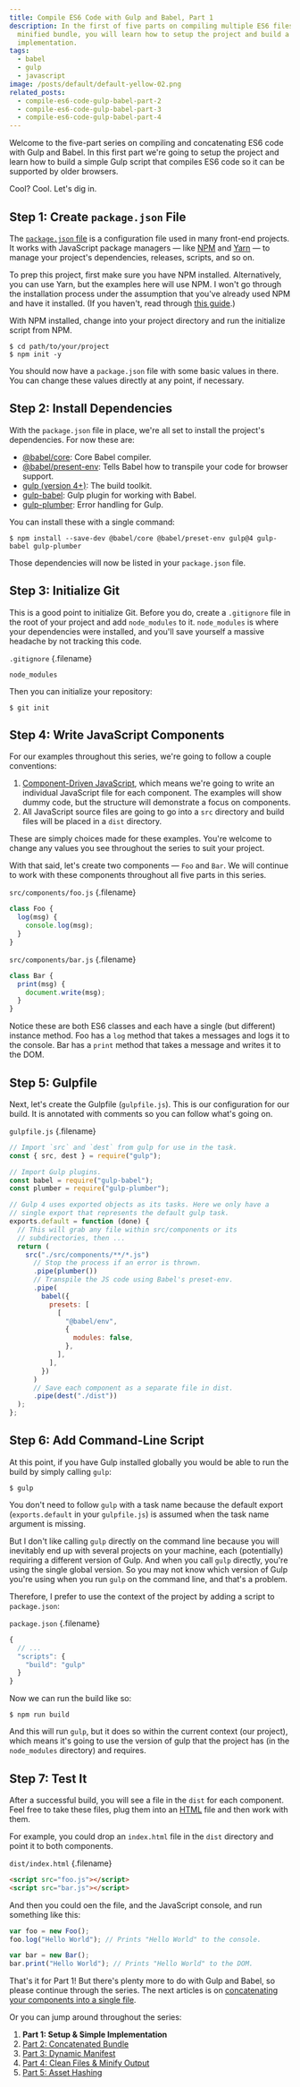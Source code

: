 ```yaml
---
title: Compile ES6 Code with Gulp and Babel, Part 1
description: In the first of five parts on compiling multiple ES6 files into a
  minified bundle, you will learn how to setup the project and build a simple
  implementation.
tags:
  - babel
  - gulp
  - javascript
image: /posts/default/default-yellow-02.png
related_posts:
  - compile-es6-code-gulp-babel-part-2
  - compile-es6-code-gulp-babel-part-3
  - compile-es6-code-gulp-babel-part-4
---
```


Welcome to the five-part series on compiling and concatenating ES6 code with Gulp and Babel. In this first part we're going to setup the project and learn how to build a simple Gulp script that compiles ES6 code so it can be supported by older browsers.

Cool? Cool. Let's dig in.

## Step 1: Create `package.json` File

The [`package.json` file](https://docs.npmjs.com/files/package.json) is a configuration file used in many front-end projects. It works with JavaScript package managers — like [NPM](/posts/wtf-is-npm) and [Yarn](https://yarnpkg.com/en/) — to manage your project's dependencies, releases, scripts, and so on.

To prep this project, first make sure you have NPM installed. Alternatively, you can use Yarn, but the examples here will use NPM. I won't go through the installation process under the assumption that you've already used NPM and have it installed. (If you haven't, read through [this guide](https://www.npmjs.com/get-npm).)

With NPM installed, change into your project directory and run the initialize script from NPM.

    $ cd path/to/your/project
    $ npm init -y

You should now have a `package.json` file with some basic values in there. You can change these values directly at any point, if necessary.

## Step 2: Install Dependencies

With the `package.json` file in place, we're all set to install the project's dependencies. For now these are:

- [@babel/core](https://www.npmjs.com/package/@babel/core): Core Babel compiler.
- [@babel/present-env](https://www.npmjs.com/package/@babel/preset-env): Tells Babel how to transpile your code for browser support.
- [gulp (version 4+)](https://www.npmjs.com/package/gulp): The build toolkit.
- [gulp-babel](https://www.npmjs.com/package/gulp-babel): Gulp plugin for working with Babel.
- [gulp-plumber](https://www.npmjs.com/package/gulp-plumber): Error handling for Gulp.

You can install these with a single command:

    $ npm install --save-dev @babel/core @babel/preset-env gulp@4 gulp-babel gulp-plumber

Those dependencies will now be listed in your `package.json` file.

## Step 3: Initialize Git

This is a good point to initialize Git. Before you do, create a `.gitignore` file in the root of your project and add `node_modules` to it. `node_modules` is where your dependencies were installed, and you'll save yourself a massive headache by not tracking this code.

`.gitignore` {.filename}

```shell
node_modules
```

Then you can initialize your repository:

    $ git init

## Step 4: Write JavaScript Components

For our examples throughout this series, we're going to follow a couple conventions:

1. [Component-Driven JavaScript](/posts/component-based-js-architecture/), which means we're going to write an individual JavaScript file for each component. The examples will show dummy code, but the structure will demonstrate a focus on components.
2. All JavaScript source files are going to go into a `src` directory and build files will be placed in a `dist` directory.

These are simply choices made for these examples. You're welcome to change any values you see throughout the series to suit your project.

With that said, let's create two components — `Foo` and `Bar`. We will continue to work with these components throughout all five parts in this series.

`src/components/foo.js` {.filename}

```js
class Foo {
  log(msg) {
    console.log(msg);
  }
}
```

`src/components/bar.js` {.filename}

```js
class Bar {
  print(msg) {
    document.write(msg);
  }
}
```

Notice these are both ES6 classes and each have a single (but different) instance method. Foo has a `log` method that takes a messages and logs it to the console. Bar has a `print` method that takes a message and writes it to the DOM.

## Step 5: Gulpfile

Next, let's create the Gulpfile (`gulpfile.js`). This is our configuration for our build. It is annotated with comments so you can follow what's going on.

`gulpfile.js` {.filename}

```js
// Import `src` and `dest` from gulp for use in the task.
const { src, dest } = require("gulp");

// Import Gulp plugins.
const babel = require("gulp-babel");
const plumber = require("gulp-plumber");

// Gulp 4 uses exported objects as its tasks. Here we only have a
// single export that represents the default gulp task.
exports.default = function (done) {
  // This will grab any file within src/components or its
  // subdirectories, then ...
  return (
    src("./src/components/**/*.js")
      // Stop the process if an error is thrown.
      .pipe(plumber())
      // Transpile the JS code using Babel's preset-env.
      .pipe(
        babel({
          presets: [
            [
              "@babel/env",
              {
                modules: false,
              },
            ],
          ],
        })
      )
      // Save each component as a separate file in dist.
      .pipe(dest("./dist"))
  );
};
```

## Step 6: Add Command-Line Script

At this point, if you have Gulp installed globally you would be able to run the build by simply calling `gulp`:

    $ gulp

You don't need to follow `gulp` with a task name because the default export (`exports.default` in your `gulpfile.js`) is assumed when the task name argument is missing.

But I don't like calling `gulp` directly on the command line because you will inevitably end up with several projects on your machine, each (potentially) requiring a different version of Gulp. And when you call `gulp` directly, you're using the single global version. So you may not know which version of Gulp you're using when you run `gulp` on the command line, and that's a problem.

Therefore, I prefer to use the context of the project by adding a script to `package.json`:

`package.json` {.filename}

```js
{
  // ...
  "scripts": {
    "build": "gulp"
  }
}
```

Now we can run the build like so:

    $ npm run build

And this will run `gulp`, but it does so within the current context (our project), which means it's going to use the version of gulp that the project has (in the `node_modules` directory) and requires.

## Step 7: Test It

After a successful build, you will see a file in the `dist` for each component. Feel free to take these files, plug them into an [HTML](/posts/wtf-is-html/) file and then work with them.

For example, you could drop an `index.html` file in the `dist` directory and point it to both components.

`dist/index.html` {.filename}

```html
<script src="foo.js"></script>
<script src="bar.js"></script>
```

And then you could oen the file, and the JavaScript console, and run something like this:

```js
var foo = new Foo();
foo.log("Hello World"); // Prints "Hello World" to the console.

var bar = new Bar();
bar.print("Hello World"); // Prints "Hello World" to the DOM.
```

That's it for Part 1! But there's plenty more to do with Gulp and Babel, so please continue through the series. The next articles is on [concatenating your components into a single file](/posts/compile-es6-code-gulp-babel-part-2/).

Or you can jump around throughout the series:

1. **Part 1: Setup & Simple Implementation**
2. [Part 2: Concatenated Bundle](/posts/compile-es6-code-gulp-babel-part-2/)
3. [Part 3: Dynamic Manifest](/posts/compile-es6-code-gulp-babel-part-3/)
4. [Part 4: Clean Files & Minify Output](/posts/compile-es6-code-gulp-babel-part-4/)
5. [Part 5: Asset Hashing](/posts/compile-es6-code-gulp-babel-part-5/)
